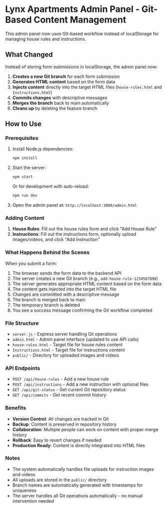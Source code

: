# Lynx Apartments Admin Panel - Git-Based Content Management

This admin panel now uses Git-based workflow instead of localStorage for managing house rules and instructions.

## What Changed

Instead of storing form submissions in localStorage, the admin panel now:

1. **Creates a new Git branch** for each form submission
2. **Generates HTML content** based on the form data
3. **Injects content** directly into the target HTML files (`house-rules.html` and `Instructions.html`)
4. **Commits changes** with descriptive messages
5. **Merges the branch** back to main automatically
6. **Cleans up** by deleting the feature branch

## How to Use

### Prerequisites

1. Install Node.js dependencies:
   ```bash
   npm install
   ```

2. Start the server:
   ```bash
   npm start
   ```
   
   Or for development with auto-reload:
   ```bash
   npm run dev
   ```

3. Open the admin panel at: `http://localhost:3000/admin.html`

### Adding Content

1. **House Rules**: Fill out the house rules form and click "Add House Rule"
2. **Instructions**: Fill out the instructions form, optionally upload images/videos, and click "Add Instruction"

### What Happens Behind the Scenes

When you submit a form:

1. The browser sends the form data to the backend API
2. The server creates a new Git branch (e.g., `add-house-rule-1234567890`)
3. The server generates appropriate HTML content based on the form data
4. The content gets injected into the target HTML file
5. Changes are committed with a descriptive message
6. The branch is merged back to main
7. The temporary branch is deleted
8. You see a success message confirming the Git workflow completed

### File Structure

- `server.js` - Express server handling Git operations
- `admin.html` - Admin panel interface (updated to use API calls)
- `house-rules.html` - Target file for house rules content
- `Instructions.html` - Target file for instructions content
- `public/` - Directory for uploaded images and videos

### API Endpoints

- `POST /api/house-rules` - Add a new house rule
- `POST /api/instructions` - Add a new instruction with optional files
- `GET /api/git-status` - Get current Git repository status
- `GET /api/commits` - Get recent commit history

### Benefits

- **Version Control**: All changes are tracked in Git
- **Backup**: Content is preserved in repository history
- **Collaboration**: Multiple people can work on content with proper merge history
- **Rollback**: Easy to revert changes if needed
- **Production Ready**: Content is directly integrated into HTML files

### Notes

- The system automatically handles file uploads for instruction images and videos
- All uploads are stored in the `public/` directory
- Branch names are automatically generated with timestamps for uniqueness
- The server handles all Git operations automatically - no manual intervention needed